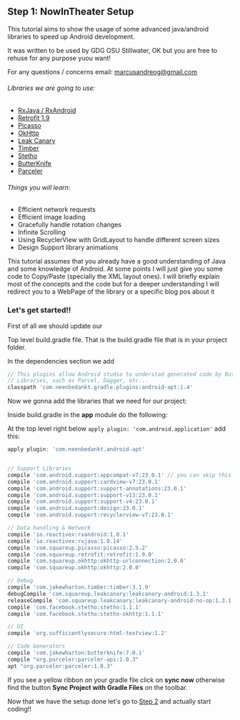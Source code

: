 ## Step 1: NowInTheater Setup

This tutorial aims to show the usage of some advanced java/android libraries to speed up Android development.

It was written to be used by GDG OSU Stillwater, OK but you are free to rehuse for any purpose yuou want!

For any questions / concerns email: marcusandreog@gmail.com

###### Libraries we are going to  use:
* [RxJava / RxAndroid](https://github.com/ReactiveX/RxAndroid)
* [Retrofit 1.9](http://square.github.io/retrofit/)
* [Picasso](http://square.github.io/picasso/)
* [OkHttp](http://square.github.io/okhttp/)
* [Leak Canary](https://github.com/square/leakcanary)
* [Timber](https://github.com/JakeWharton/timber)
* [Stetho](http://facebook.github.io/stetho/)
* [ButterKnife](http://jakewharton.github.io/butterknife/)
* [Parceler](https://github.com/johncarl81/parceler)

###### Things you will learn:
* Efficient network requests
* Efficient image loading
* Gracefully handle rotation changes
* Infinite Scrolling
* Using RecyclerView with GridLayout to handle different screen sizes
* Design Support library animations

This tutorial assumes that you already have a good understanding of Java and some knowledge of Android. At some points I will just give you some code to Copy/Paste (specially the XML layout ones).
I will briefly explain most of the concepts and the code but for a deeper understanding I will redirect you to a WebPage of the library or a specific blog pos about it

### Let's get started!!

First of all we should update our

Top level build.gradle file. That is the build.gradle file that is in your project folder.

In the dependencies section we add

```groovy
// This plugins allow Android studio to understad generated code by ButterKnife and other
// Libraries, such as Parcel, Dagger, etc...
classpath 'com.neenbedankt.gradle.plugins:android-apt:1.4'
```

Now we gonna add the libraries that we need for our project:

Inside build.gradle in the **app** module do the following:

At the top level right below ``` apply plugin: 'com.android.application' ``` add this:

```groovy
apply plugin: 'com.neenbedankt.android-apt'
```

```groovy

// Support Libraries
compile 'com.android.support:appcompat-v7:23.0.1' // you can skip this one if you already have.
compile 'com.android.support:cardview-v7:23.0.1'
compile 'com.android.support:support-annotations:23.0.1'
compile 'com.android.support:support-v13:23.0.1'
compile 'com.android.support:support-v4:23.0.1'
compile 'com.android.support:design:23.0.1'
compile 'com.android.support:recyclerview-v7:23.0.1'

// Data handling & Network
compile 'io.reactivex:rxandroid:1.0.1'
compile 'io.reactivex:rxjava:1.0.14'
compile 'com.squareup.picasso:picasso:2.5.2'
compile 'com.squareup.retrofit:retrofit:1.9.0'
compile 'com.squareup.okhttp:okhttp-urlconnection:2.0.0'
compile 'com.squareup.okhttp:okhttp:2.0.0'

// Debug
compile 'com.jakewharton.timber:timber:3.1.0'
debugCompile 'com.squareup.leakcanary:leakcanary-android:1.3.1'
releaseCompile 'com.squareup.leakcanary:leakcanary-android-no-op:1.3.1'
compile 'com.facebook.stetho:stetho:1.1.1'
compile 'com.facebook.stetho:stetho-okhttp:1.1.1'

// UI
compile 'org.sufficientlysecure:html-textview:1.2'

// Code Generators
compile 'com.jakewharton:butterknife:7.0.1'
compile "org.parceler:parceler-api:1.0.3"
apt "org.parceler:parceler:1.0.3"

```

If you see a yellow ribbon on your gradle file click on **sync now** otherwise find the button **Sync Project with Gradle Files** on the toolbar.

Now that we have the setup done let's go to [Step 2](https://github.com/fnk0/NowInTheater/blob/master/step2.md) and actually start coding!!

